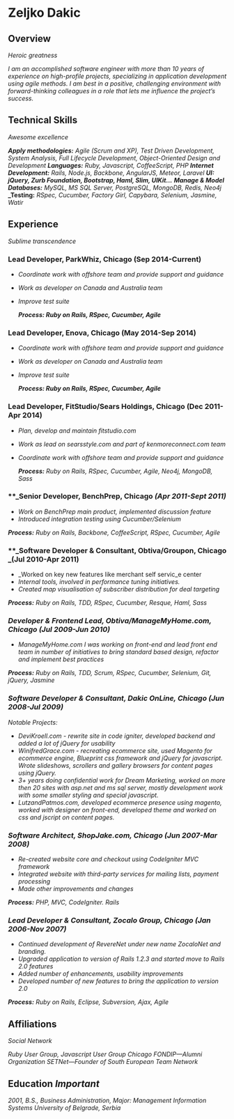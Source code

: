 # Zeljko Dakic

## **Overview** 
_Heroic greatness_

_I am an accomplished software engineer with more than 10 years of experience on high-profile projects, specializing in application development using agile methods. I am best in a positive, challenging environment with forward-thinking colleagues in a role that lets me influence the project’s success._

## **Technical Skills** 
_Awesome excellence_

**_Apply methodologies:_** _Agile (Scrum and XP), Test Driven Development, System Analysis, Full Lifecycle Development, Object-Oriented Design and Development_
**_Languages:_** _Ruby, Javascript, CoffeeScript, PHP_
**_Internet Development:_** _Rails, Node.js, Backbone, AngularJS, Meteor, Laravel_
**_UI:_** **_jQuery, Zurb Foundation, Bootstrap, Haml, Slim, UIKit..._** 
**_Manage & Model Databases:_** _MySQL, MS SQL Server, PostgreSQL, MongoDB, Redis, Neo4j_
**_Testing:** _RSpec, Cucumber, Factory Girl, Capybara, Selenium, Jasmine, Watir_

## **Experience** 
_Sublime transcendence_

### **Lead Developer, ParkWhiz, Chicago** (Sep 2014-Current)

- _Coordinate work with offshore team and provide support and guidance_
- _Work as developer on Canada and Australia team_
- _Improve test suite_

	**_Process: Ruby on Rails, RSpec, Cucumber, Agile_**

### **Lead Developer, Enova, Chicago** (May 2014-Sep 2014)

- _Coordinate work with offshore team and provide support and guidance_
- _Work as developer on Canada and Australia team_
- _Improve test suite_

	**_Process: Ruby on Rails, RSpec, Cucumber, Agile_**

### **Lead Developer, FitStudio/Sears Holdings, Chicago** (Dec 2011-Apr 2014)

- _Plan, develop and maintain fitstudio.com_
- _Work as lead on searsstyle.com and part of kenmoreconnect.com team_
- _Coordinate work with offshore team and provide support and guidance_

	**_Process:_**  _Ruby on Rails, RSpec, Cucumber, Agile, Neo4j, MongoDB, Sass_

### **_Senior Developer, BenchPrep, Chicago _(Apr 2011-Sept 2011)_

- _Work on BenchPrep main product, implemented discussion feature_
- _Introduced integration testing using Cucumber/Selenium_

**_Process:_**  _Ruby on Rails, Backbone, CoffeeScript, RSpec, Cucumber, Agile_

### **_Software Developer & Consultant, Obtiva/Groupon, Chicago _(Jul 2010-Apr 2011) 

- _Worked on key new features like merchant self servic_e center
- _Internal tools, involved in performance tuning initiatives._
- _Created map visualisation of subscriber distribution for deal targeting_

**_Process:_**  _Ruby on Rails, TDD, RSpec, Cucumber, Resque, Haml, Sass_

### **_Developer & Frontend Lead, Obtiva/ManageMyHome.com, Chicago_** _(Jul 2009-Jun 2010)_ 

- _ManageMyHome.com I was working on front-end and lead front end team in number of initiatives to bring standard based design, refactor and implement best practices_

**_Process:_**  _Ruby on Rails, TDD, Scrum, RSpec, Cucumber, Selenium, Git, jQuery, Jasmine_

### **_Software Developer & Consultant, Dakic OnLine, Chicago_** _(Jun 2008-Jul 2009)_

_Notable Projects:_

- _DeviKroell.com - rewrite site in code igniter, developed backend and added a lot of jQuery for usability_
- _WinifredGrace.com - recreating ecommerce site, used Magento for ecommerce engine, Blueprint css framework and jQuery for javascript. Wrote slideshows, scrollers and gallery browsers for content pages using jQuery._
- _3+ years doing confidential work for Dream Marketing, worked on more then 20 sites with asp.net and ms sql server, mostly development work with some smaller styling and special javascript._
- _LutzandPatmos.com, developed ecommerce presence using magento, worked with designer on front-end, developed theme and worked on css and jscript on content pages._

### **_Software Architect, ShopJake.com, Chicago_** _(Jun 2007-Mar 2008)_

- _Re-created website core and checkout using CodeIgniter MVC framework_
- _Integrated website with third-party services for mailing lists, payment processing_
- _Made other improvements and changes_

**_Process:_** _PHP, MVC, CodeIgniter. Rails_

### **_Lead Developer & Consultant, Zocalo Group, Chicago_** _(Jan 2006-Nov 2007)_

- _Continued development of RevereNet under new name ZocaloNet and branding._
- _Upgraded application to version of Rails 1.2.3 and started move to Rails 2.0 features_
- _Added number of enhancements, usability improvements_
- _Developed number of new features to bring the application to version 2.0_

**_Process:_**  _Ruby on Rails, Eclipse, Subversion, Ajax, Agile_

## **Affiliations** 
_Social Network_

_Ruby User Group, Javascript User Group Chicago_
_FONDIP—Alumni Organization_
_SETNet—Founder of South European Team Network_

## **Education** _Important_

_2001, B.S., Business Administration, Major: Management Information Systems_
_University of Belgrade, Serbia_

